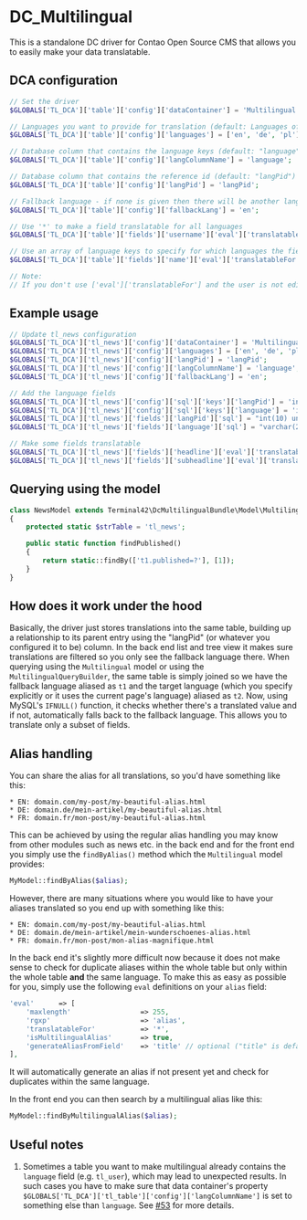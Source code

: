 DC_Multilingual
===============

This is a standalone DC driver for Contao Open Source CMS that allows you to easily make your data translatable.

## DCA configuration

```php
// Set the driver
$GLOBALS['TL_DCA']['table']['config']['dataContainer'] = 'Multilingual';

// Languages you want to provide for translation (default: Languages of all root pages)
$GLOBALS['TL_DCA']['table']['config']['languages'] = ['en', 'de', 'pl'];

// Database column that contains the language keys (default: "language")
$GLOBALS['TL_DCA']['table']['config']['langColumnName'] = 'language';

// Database column that contains the reference id (default: "langPid")
$GLOBALS['TL_DCA']['table']['config']['langPid'] = 'langPid';

// Fallback language - if none is given then there will be another language "fallback" selectable from the dropdown
$GLOBALS['TL_DCA']['table']['config']['fallbackLang'] = 'en';

// Use '*' to make a field translatable for all languages
$GLOBALS['TL_DCA']['table']['fields']['username']['eval']['translatableFor'] = '*';

// Use an array of language keys to specify for which languages the field is translatable
$GLOBALS['TL_DCA']['table']['fields']['name']['eval']['translatableFor'] = ['de'];

// Note:
// If you don't use ['eval']['translatableFor'] and the user is not editing the fallback language, then the field will be hidden for all the languages
```

## Example usage

```php
// Update tl_news configuration
$GLOBALS['TL_DCA']['tl_news']['config']['dataContainer'] = 'Multilingual';
$GLOBALS['TL_DCA']['tl_news']['config']['languages'] = ['en', 'de', 'pl'];
$GLOBALS['TL_DCA']['tl_news']['config']['langPid'] = 'langPid';
$GLOBALS['TL_DCA']['tl_news']['config']['langColumnName'] = 'language';
$GLOBALS['TL_DCA']['tl_news']['config']['fallbackLang'] = 'en';

// Add the language fields
$GLOBALS['TL_DCA']['tl_news']['config']['sql']['keys']['langPid'] = 'index';
$GLOBALS['TL_DCA']['tl_news']['config']['sql']['keys']['language'] = 'index';
$GLOBALS['TL_DCA']['tl_news']['fields']['langPid']['sql'] = "int(10) unsigned NOT NULL default '0'";
$GLOBALS['TL_DCA']['tl_news']['fields']['language']['sql'] = "varchar(2) NOT NULL default ''";

// Make some fields translatable
$GLOBALS['TL_DCA']['tl_news']['fields']['headline']['eval']['translatableFor'] = '*';
$GLOBALS['TL_DCA']['tl_news']['fields']['subheadline']['eval']['translatableFor'] = ['de'];
```

## Querying using the model

```php
class NewsModel extends Terminal42\DcMultilingualBundle\Model\Multilingual
{
    protected static $strTable = 'tl_news';

    public static function findPublished()
    {
        return static::findBy(['t1.published=?'], [1]);
    }
}
```

## How does it work under the hood

Basically, the driver just stores translations into the same table, building up
a relationship to its parent entry using the "langPid" (or whatever you
configured it to be) column. In the back end list and tree view it makes sure
translations are filtered so you only see the fallback language there.
When querying using the `Multilingual` model or using the
`MultilingualQueryBuilder`, the same table is simply joined so we have the
fallback language aliased as `t1` and the target language (which you specify
 explicitly or it uses the current page's language) aliased as `t2`. Now, using
 MySQL's `IFNULL()` function, it checks whether there's a translated value and
 if not, automatically falls back to the fallback language. This allows you to
 translate only a subset of fields.


## Alias handling

You can share the alias for all translations, so you'd have something like this:

    * EN: domain.com/my-post/my-beautiful-alias.html
    * DE: domain.de/mein-artikel/my-beautiful-alias.html
    * FR: domain.fr/mon-post/my-beautiful-alias.html

This can be achieved by using the regular alias handling you may know from
other modules such as news etc. in the back end and for the front end you simply
use the `findByAlias()` method which the `Multilingual` model provides:

```php
MyModel::findByAlias($alias);
```

However, there are many situations where you would like to have your aliases
translated so you end up with something like this:

    * EN: domain.com/my-post/my-beautiful-alias.html
    * DE: domain.de/mein-artikel/mein-wunderschoenes-alias.html
    * FR: domain.fr/mon-post/mon-alias-magnifique.html

In the back end it's slightly more difficult now because it does not make sense
to check for duplicate aliases within the whole table but only within the whole
table **and** the same language. To make this as easy as possible for you, simply
use the following `eval` definitions on your `alias` field:

```php
'eval'      => [
    'maxlength'                 => 255,
    'rgxp'                      => 'alias',
    'translatableFor'           => '*',
    'isMultilingualAlias'       => true,
    'generateAliasFromField'    => 'title' // optional ("title" is default)
],
```

It will automatically generate an alias if not present yet and check for
duplicates within the same language.

In the front end you can then search by a multilingual alias like this:

```php
MyModel::findByMultilingualAlias($alias);
```

## Useful notes

1. Sometimes a table you want to make multilingual already contains the `language` field (e.g. `tl_user`), 
which may lead to unexpected results. In such cases you have to make sure that data container's property
`$GLOBALS['TL_DCA']['tl_table']['config']['langColumnName']` is set to something else than `language`. 
See [#53](https://github.com/terminal42/contao-DC_Multilingual/issues/53) for more details.
